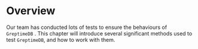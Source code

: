# Overview

Our team has conducted lots of tests to ensure the behaviours of `GreptimeDB` . This chapter will introduce several significant methods used to test `GreptimeDB`, and how to work with them.